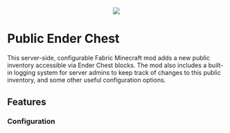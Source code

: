 <h1 align="center">
    <img src="https://i.imgur.com/SxdRC9A.png">
</h1>


# Public Ender Chest
This server-side, configurable Fabric Minecraft mod adds a new public inventory accessible via Ender Chest blocks.
The mod also includes a built-in logging system for server admins to keep track of changes to this public inventory, and some other useful configuration options.

## Features

### Configuration 